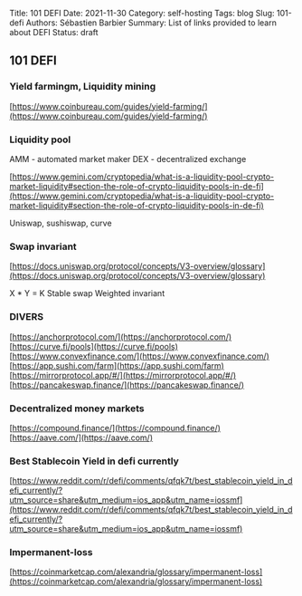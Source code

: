 Title: 101 DEFI
Date: 2021-11-30
Category: self-hosting
Tags: blog
Slug: 101-defi
Authors: Sébastien Barbier
Summary: List of links provided to learn about DEFI
Status: draft

## 101 DEFI

### Yield farmingm, Liquidity mining

[https://www.coinbureau.com/guides/yield-farming/](https://www.coinbureau.com/guides/yield-farming/)


### Liquidity pool

AMM - automated market maker
DEX - decentralized exchange 

[https://www.gemini.com/cryptopedia/what-is-a-liquidity-pool-crypto-market-liquidity#section-the-role-of-crypto-liquidity-pools-in-de-fi](https://www.gemini.com/cryptopedia/what-is-a-liquidity-pool-crypto-market-liquidity#section-the-role-of-crypto-liquidity-pools-in-de-fi)


Uniswap, sushiswap, curve


### Swap invariant

[https://docs.uniswap.org/protocol/concepts/V3-overview/glossary](https://docs.uniswap.org/protocol/concepts/V3-overview/glossary)

X * Y = K
Stable swap 
Weighted invariant


### DIVERS

[https://anchorprotocol.com/](https://anchorprotocol.com/)  
[https://curve.fi/pools](https://curve.fi/pools)  
[https://www.convexfinance.com/](https://www.convexfinance.com/)  
[https://app.sushi.com/farm](https://app.sushi.com/farm)  
[https://mirrorprotocol.app/#/](https://mirrorprotocol.app/#/)  
[https://pancakeswap.finance/](https://pancakeswap.finance/)  

### Decentralized money markets

[https://compound.finance/](https://compound.finance/)  
[https://aave.com/](https://aave.com/)


### Best Stablecoin Yield in defi currently

[https://www.reddit.com/r/defi/comments/qfqk7t/best_stablecoin_yield_in_defi_currently/?utm_source=share&utm_medium=ios_app&utm_name=iossmf](https://www.reddit.com/r/defi/comments/qfqk7t/best_stablecoin_yield_in_defi_currently/?utm_source=share&utm_medium=ios_app&utm_name=iossmf)

### Impermanent-loss

[https://coinmarketcap.com/alexandria/glossary/impermanent-loss](https://coinmarketcap.com/alexandria/glossary/impermanent-loss)